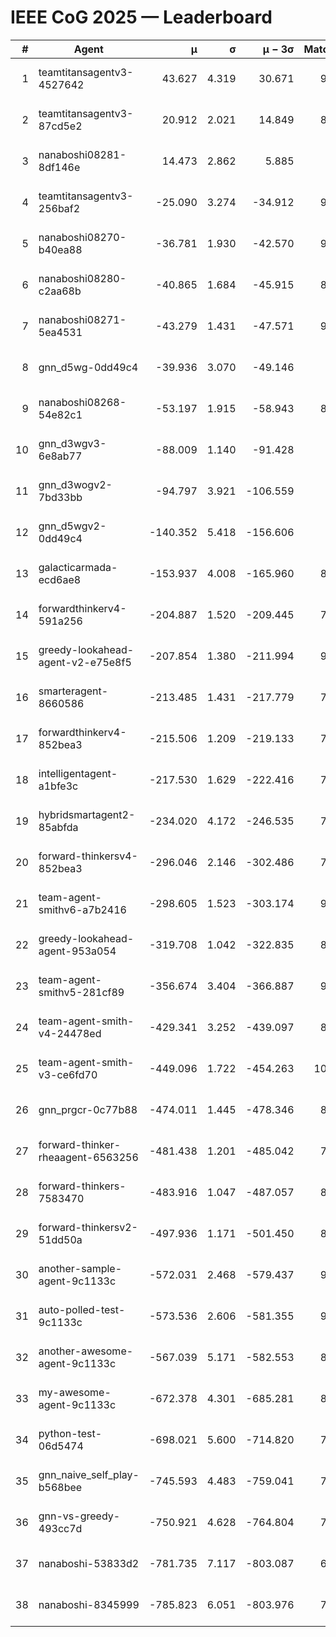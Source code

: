 # IEEE CoG 2025 — Leaderboard

| # | Agent | μ | σ | μ − 3σ | Matches | Updated |
|---:|---|---:|---:|---:|---:|---|
| 1 | teamtitansagentv3-4527642 | 43.627 | 4.319 | 30.671 | 9316 | 2025-08-31 02:20 |
| 2 | teamtitansagentv3-87cd5e2 | 20.912 | 2.021 | 14.849 | 8498 | 2025-08-31 02:20 |
| 3 | nanaboshi08281-8df146e | 14.473 | 2.862 | 5.885 | 376 | 2025-08-31 02:20 |
| 4 | teamtitansagentv3-256baf2 | -25.090 | 3.274 | -34.912 | 9214 | 2025-08-31 02:20 |
| 5 | nanaboshi08270-b40ea88 | -36.781 | 1.930 | -42.570 | 9200 | 2025-08-31 02:20 |
| 6 | nanaboshi08280-c2aa68b | -40.865 | 1.684 | -45.915 | 8598 | 2025-08-31 02:20 |
| 7 | nanaboshi08271-5ea4531 | -43.279 | 1.431 | -47.571 | 9118 | 2025-08-31 02:20 |
| 8 | gnn_d5wg-0dd49c4 | -39.936 | 3.070 | -49.146 | 200 | 2025-08-31 02:20 |
| 9 | nanaboshi08268-54e82c1 | -53.197 | 1.915 | -58.943 | 8900 | 2025-08-31 02:20 |
| 10 | gnn_d3wgv3-6e8ab77 | -88.009 | 1.140 | -91.428 | 258 | 2025-08-31 02:20 |
| 11 | gnn_d3wogv2-7bd33bb | -94.797 | 3.921 | -106.559 | 414 | 2025-08-31 02:20 |
| 12 | gnn_d5wgv2-0dd49c4 | -140.352 | 5.418 | -156.606 | 306 | 2025-08-31 02:20 |
| 13 | galacticarmada-ecd6ae8 | -153.937 | 4.008 | -165.960 | 8580 | 2025-08-31 02:20 |
| 14 | forwardthinkerv4-591a256 | -204.887 | 1.520 | -209.445 | 7550 | 2025-08-31 02:20 |
| 15 | greedy-lookahead-agent-v2-e75e8f5 | -207.854 | 1.380 | -211.994 | 9220 | 2025-08-31 02:20 |
| 16 | smarteragent-8660586 | -213.485 | 1.431 | -217.779 | 7542 | 2025-08-31 02:20 |
| 17 | forwardthinkerv4-852bea3 | -215.506 | 1.209 | -219.133 | 7453 | 2025-08-31 02:20 |
| 18 | intelligentagent-a1bfe3c | -217.530 | 1.629 | -222.416 | 7577 | 2025-08-31 02:20 |
| 19 | hybridsmartagent2-85abfda | -234.020 | 4.172 | -246.535 | 7730 | 2025-08-31 02:20 |
| 20 | forward-thinkersv4-852bea3 | -296.046 | 2.146 | -302.486 | 7324 | 2025-08-31 02:20 |
| 21 | team-agent-smithv6-a7b2416 | -298.605 | 1.523 | -303.174 | 9580 | 2025-08-31 02:20 |
| 22 | greedy-lookahead-agent-953a054 | -319.708 | 1.042 | -322.835 | 8268 | 2025-08-31 02:20 |
| 23 | team-agent-smithv5-281cf89 | -356.674 | 3.404 | -366.887 | 9840 | 2025-08-31 02:20 |
| 24 | team-agent-smith-v4-24478ed | -429.341 | 3.252 | -439.097 | 8578 | 2025-08-31 02:20 |
| 25 | team-agent-smith-v3-ce6fd70 | -449.096 | 1.722 | -454.263 | 10158 | 2025-08-31 02:20 |
| 26 | gnn_prgcr-0c77b88 | -474.011 | 1.445 | -478.346 | 8430 | 2025-08-31 02:20 |
| 27 | forward-thinker-rheaagent-6563256 | -481.438 | 1.201 | -485.042 | 7904 | 2025-08-31 02:20 |
| 28 | forward-thinkers-7583470 | -483.916 | 1.047 | -487.057 | 8680 | 2025-08-31 02:20 |
| 29 | forward-thinkersv2-51dd50a | -497.936 | 1.171 | -501.450 | 8296 | 2025-08-31 02:20 |
| 30 | another-sample-agent-9c1133c | -572.031 | 2.468 | -579.437 | 9180 | 2025-08-31 02:20 |
| 31 | auto-polled-test-9c1133c | -573.536 | 2.606 | -581.355 | 9020 | 2025-08-31 02:20 |
| 32 | another-awesome-agent-9c1133c | -567.039 | 5.171 | -582.553 | 8520 | 2025-08-31 02:20 |
| 33 | my-awesome-agent-9c1133c | -672.378 | 4.301 | -685.281 | 8880 | 2025-08-31 02:20 |
| 34 | python-test-06d5474 | -698.021 | 5.600 | -714.820 | 7640 | 2025-08-31 02:20 |
| 35 | gnn_naive_self_play-b568bee | -745.593 | 4.483 | -759.041 | 7800 | 2025-08-31 02:20 |
| 36 | gnn-vs-greedy-493cc7d | -750.921 | 4.628 | -764.804 | 7840 | 2025-08-31 02:20 |
| 37 | nanaboshi-53833d2 | -781.735 | 7.117 | -803.087 | 6980 | 2025-08-31 02:20 |
| 38 | nanaboshi-8345999 | -785.823 | 6.051 | -803.976 | 7770 | 2025-08-31 02:20 |
